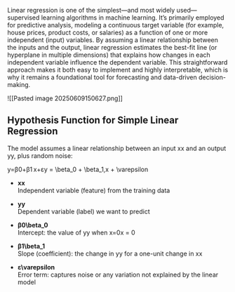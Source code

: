 Linear regression is one of the simplest—and most widely used—supervised learning algorithms in machine learning. It’s primarily employed for predictive analysis, modeling a continuous target variable (for example, house prices, product costs, or salaries) as a function of one or more independent (input) variables. By assuming a linear relationship between the inputs and the output, linear regression estimates the best-fit line (or hyperplane in multiple dimensions) that explains how changes in each independent variable influence the dependent variable. This straightforward approach makes it both easy to implement and highly interpretable, which is why it remains a foundational tool for forecasting and data-driven decision-making.

![[Pasted image 20250609150627.png]]

## Hypothesis Function for Simple Linear Regression

The model assumes a linear relationship between an input xx and an output yy, plus random noise:

y=β0+β1 x+εy = \beta_0 + \beta_1\,x + \varepsilon

- **xx**  
    Independent variable (feature) from the training data
    
- **yy**  
    Dependent variable (label) we want to predict
    
- **β0\beta_0**  
    Intercept: the value of yy when x=0x = 0
    
- **β1\beta_1**  
    Slope (coefficient): the change in yy for a one-unit change in xx
    
- **ε\varepsilon**  
    Error term: captures noise or any variation not explained by the linear model